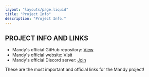 ```yaml
---
layout: "layouts/page.liquid"
title: "Project Info"
description: "Project Info."
---
```


## PROJECT INFO AND LINKS

- Mandy's official GitHub repository: [View](https://github.com/angeldollface/mandy)
- Mandy's official website: [Visit](https://angeldollface.art/mandys-house)
- Mandy's official Discord server: [Join](https://discord.gg/PuEuAEk7BA)

These are the most important and official links for the Mandy project!